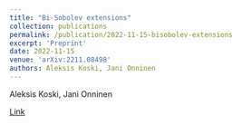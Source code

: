 ```yaml
---
title: "Bi-Sobolev extensions"
collection: publications
permalink: /publication/2022-11-15-bisobolev-extensions
excerpt: 'Preprint'
date: 2022-11-15
venue: 'arXiv:2211.08498'
authors: Aleksis Koski, Jani Onninen
---
```

Aleksis Koski, Jani Onninen

[Link](https://arxiv.org/abs/2211.08498)
